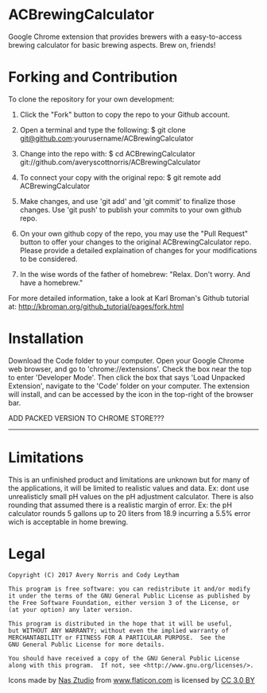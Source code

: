 # ACBrewingCalculator
Google Chrome extension that provides brewers with a easy-to-access 
brewing calculator for basic brewing aspects.  Brew on, friends!

# Forking and Contribution
To clone the repository for your own development:

1. Click the "Fork" button to copy the repo to your Github account.

2. Open a terminal and type the following:
    $ git clone git@github.com:yourusername/ACBrewingCalculator

3. Change into the repo with:
    $ cd ACBrewingCalculator git://github.com/averyscottnorris/ACBrewingCalculator

4. To connect your copy with the original repo:
    $ git remote add ACBrewingCalculator 

5. Make changes, and use 'git add' and 'git commit' to finalize those changes. Use
'git push' to publish your commits to your own github repo.

6. On your own github copy of the repo, you may use the "Pull Request" button to
offer your changes to the original ACBrewingCalculator repo.  Please provide a 
detailed explaination of changes for your modifications to be considered.

7. In the wise words of the father of homebrew: "Relax. Don't worry. And have a homebrew."
    

For more detailed information, take a look at Karl Broman's Github 
tutorial at: http://kbroman.org/github_tutorial/pages/fork.html

# Installation
Download the Code folder to your computer.  Open your Google Chrome web
browser, and go to 'chrome://extensions'.  Check the box near the top
to enter 'Developer Mode'.  Then click the box that says 'Load Unpacked 
Extension', navigate to the 'Code' folder on your computer.  The extension
will install, and can be accessed by the icon in the top-right of the 
browser bar.

ADD PACKED VERSION TO CHROME STORE???


-------------------------------------------------------------------------


# Limitations
This is an unfinished product and limitations are unknown but 
for many of the applications, it will be limited to realistic
values and data. Ex: dont use unrealisticly small pH values
on the pH adjustment calculator. There is also rounding that
assumed there is a realistic margin of error. Ex: the pH
calculator rounds 5 gallons up to 20 liters from 18.9 incurring
a 5.5% error wich is acceptable in home brewing.

# Legal

    Copyright (C) 2017 Avery Norris and Cody Leytham

    This program is free software: you can redistribute it and/or modify
    it under the terms of the GNU General Public License as published by
    the Free Software Foundation, either version 3 of the License, or
    (at your option) any later version.

    This program is distributed in the hope that it will be useful,
    but WITHOUT ANY WARRANTY; without even the implied warranty of
    MERCHANTABILITY or FITNESS FOR A PARTICULAR PURPOSE.  See the
    GNU General Public License for more details.

    You should have received a copy of the GNU General Public License
    along with this program.  If not, see <http://www.gnu.org/licenses/>.


<div>Icons made by
 <a href="http://www.flaticon.com/authors/nas-ztudio" title="Nas Ztudio">Nas Ztudio</a> from 
 <a href="http://www.flaticon.com" title="Flaticon">www.flaticon.com</a> is licensed by 
 <a href="http://creativecommons.org/licenses/by/3.0/" title="Creative Commons BY 3.0" target="_blank">CC 3.0 BY</a></div>
